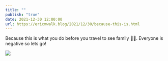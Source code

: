 ```yaml
---
title: ""
publish: "true"
date: 2021-12-30 12:00:00
url: https://ericmwalk.blog/2021/12/30/because-this-is.html
---
```


Because this is what you do before you travel to see family 🤦‍♂️. Everyone is negative so lets go!

![](https://ericmwalk.blog/uploads/2022/599b1acb9e.jpg)
